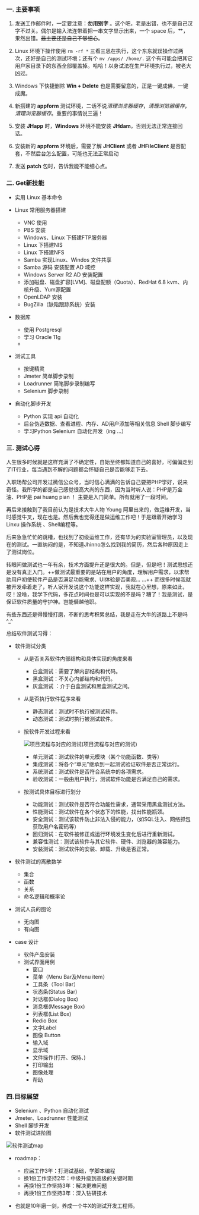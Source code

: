 ### 一. 主要事项
   
   1. 发送工作邮件时，一定要注意：**勿用别字** 。这个吧，老是出错，也不是自己汉字不过关。偶尔是输入法连带着把一串文字显示出来，一个 space 后，艹，果然出错。~~最主要还是自己不够细心~~。
   
  2. Linux 环境下操作使用  `rm -rf *`  三看三思在执行，这个东东就误操作过两次，还好是自己的测试环境；还有个 `mv /apps/ /home/.` 这个有可能会把其它用户家目录下的东西全部覆盖掉。哈哈！以身试法在生产环境执行过，被老大凶过。
  
  3. Windows 下快捷删除 **Win + Delete** 也是需要留意的，正是一键成佛，一键成魔。

  4. 新搭建的 **appform** 测试环境，二话不说*清理浏览器缓存*，*清理浏览器缓存*，*清理浏览器缓存*。重要的事情说三遍！
  
  5. 安装 **JHapp** 时，**Windows** 环境不能安装 **JHdam**，否则无法正常连接回话。 
  6. 安装新的 **appform** 环境后，需要了解 **JHClient** 或者 **JHFileClient** 是否配套，不然后台怎么配置，可能也无法正常启动
  
  7. 发送 **patch** 包时，告诉我能不能细心点。

### 二. Get新技能
    
* 实用 Linux 基本命令
* Linux 常用服务器搭建
    * VNC 使用
    * PBS 安装
    * Windows、Linux 下搭建FTP服务器
    * Linux 下搭建NIS
    * Linux 下搭建NFS
    * Samba 实现Linux、Windos 文件共享
    * Samba 源码 安装配置 AD 域控
    * Windows Server R2 AD 安装配置
    * 添加磁盘、磁盘扩容[LVM]、磁盘配额（Quota）、RedHat 6.8 kvm、内核升级、Yum源配置
    * OpenLDAP 安装
    * BugZilla（缺陷跟踪系统）安装

* 数据库
   * 使用 Postgresql
   * 学习 Oracle 11g
   * 
* 测试工具
   * 按键精灵
   * Jmeter 简单脚步录制
   * Loadrunner 简笔脚步录制编写
   * Selenium 脚步录制
* 自动化脚步开发
  * Python 实现 api 自动化
  * 后台伪造数据、查看进程、内存、AD用户添加等相关信息 Shell 脚步编写
  * 学习Python Selenium 自动化开发（ing ...）

### 三. 测试心得 

人生很多时候就是这样充满了不确定性，自始至终都知道自己的喜好，可偏偏走到了IT行业，每当遇到不解的问题都会怀疑自己是否能够走下去。

入职场帮公司开发过微信公众号，当时信心满满的告诉自己要把PHP学好，说来奇怪。我所学的都是自己感觉很高大尚的东西，因为当时听人说：PHP是万金油、PHP是 pai huang pian ！ 主要是入门简单。所有就用了一段时间。

再后来接触到了我目前认为是技术大牛人物 Young 阿里出来的，做运维开发，当时感觉牛叉，现在也是。然后我也觉得还是做运维工作吧！于是跟着开始学习Linxu 操作系统 、Shell编程等。

后来急急忙忙的跳槽，也找到了初级运维工作，还有华为的实验室管理员，以及现在的测试。一直纳闷的是，不知道Jhinno怎么找到我的简历，然后各种原因走上了测试岗位。

转眼间做测试也一年有余，技术方面提升还是很大的。但是，但是吧！测试思想还是没有真正入门。++做测试最重要的是站在用户的角度，理解用户需求，以求帮助用户初使软件产品是否满足功能需求、UI体验是否美观... ...++ 而很多时候我就被开发牵着走了，听人家开发说这个功能这样实现，我就在心里想，原来如此，哎！没啥，我学下代码，多花点时间也是可以实现的不是吗？糟了！我是测试，是保证软件质量的守护神。岂能僭越他职。

有些东西还是得慢慢打磨，不断的思考积累总结，我是走在大牛的道路上不是吗  \^_^

总结软件测试习得：

* 软件测试分类

  * 从是否关系软件内部结构和具体实现的角度来看
    - 白盒测试：需要了解内部结构和代码。
    - 黑盒测试：不关心内部结构和代码。
    - 灰盒测试 ：介于白盒测试和黑盒测试之间。
    
  * 从是否执行软件程序来看
    - 静态测试：测试时不执行被测试软件。
    - 动态测试：测试时执行被测试软件。
    
  * 按软件开发过程来看
  
    ![项目流程与对应的测试](https://mmbiz.qlogo.cn/mmbiz_jpg/4iaE7bB4HCjebwKtKc6V0pwBkBVAf5G9RDnIELVMNcSiaibrib8mIl4QibAUZ6UKhJfbwZwiaFVIm3N4Lj943nzQlImw/0?wx_fmt=jpeg)(项目流程与对应的测试)

    - 单元测试：测试软件的单元模块（某个功能函数、类等）
    - 集成测试：将各个“单元”继承到一起测试验证软件是否正常运行。
    - 系统测试：测试软件是否符合系统中的各项需求。
    - 验收测试：一般由用户执行，测试软件功能是否满足自己的需求。
    
  * 按测试具体目标进行划分
    - 功能测试：测试软件是否符合功能性需求，通常采用黑盒测试方法。
    - 性能测试：测试软件在各个状态下的性能，找出性能瓶颈。
    - 安全测试：测试该软件防止非法入侵的能力，（如SQL注入、网络抓包获取用户名密码等）
    - 回归测试：在软件被修正或运行环境发生变化后进行重新测试。
    - 兼容性测试：测试该软件与其它软件、硬件、浏览器的兼容能力。
    - 安装测试：测试软件的安装、卸载、升级是否正常。
    
* 软件测试的离散数学

  - 集合
  - 函数
  - 关系
  - 命名逻辑和概率论
  
* 测试人员的图论

  - 无向图
  - 有向图
  
* case 设计
  - 软件产品安装
  - 测试界面用例
    * 窗口
    * 菜单（Menu Bar及Menu item）
    * 工具条（Tool Bar）
    * 状态条(Status Bar)
    * 对话框(Dialog Box)
    * 消息框(Message Box)
    * 列表框(List Box)
    * Redio Box
    * 文字Label
    * 图像 Button
    * 输入域
    * 显示域
    * 文件操作(打开、保持、)
    * 打印输出
    * 图像处理
    * 帮助
      


### 四.目标展望

* Selenium 、Python 自动化测试
* Jmeter、Loadrunner 性能测试
* Shell 脚步开发
* 软件测试进阶图

![软件测试map](https://mmbiz.qlogo.cn/mmbiz_jpg/4iaE7bB4HCjebwKtKc6V0pwBkBVAf5G9RnKNJHmnBcpSNo9G5bRc1icicmdzGckDkWzbMbjDUKeeyIGttNS9fUMpg/0?wx_fmt=jpeg)

* roadmap：
  - 应届工作3年：打测试基础，学脚本编程
  - 换1份工作坚持2年：中级升级到高级的关键时期
  - 再换1份工作坚持3年：解决更难问题
  - 再换1份工作坚持3年：深入钻研技术

* 也就是10年磨一剑，养成一个牛X的测试开发工程师。